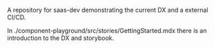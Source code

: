 A repository for saas-dev demonstrating the current DX and a external CI/CD. 

In ./component-playground/src/stories/GettingStarted.mdx there is an introduction to the DX and storybook. 
